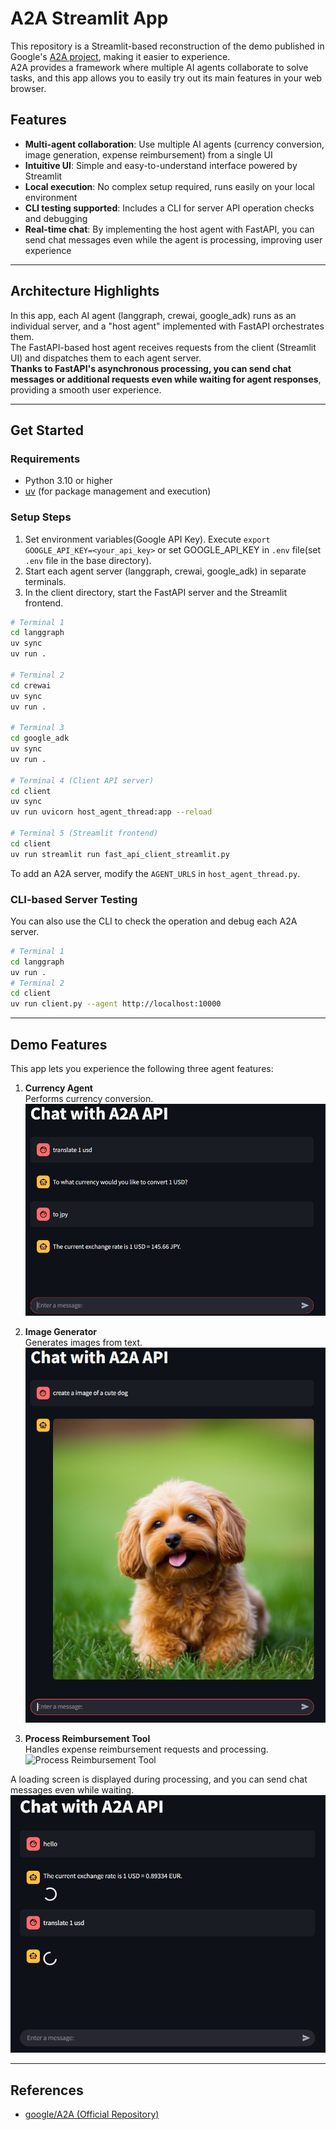 # A2A Streamlit App

This repository is a Streamlit-based reconstruction of the demo published in Google's [A2A project](https://github.com/google/A2A), making it easier to experience.  
A2A provides a framework where multiple AI agents collaborate to solve tasks, and this app allows you to easily try out its main features in your web browser.

## Features

- **Multi-agent collaboration**: Use multiple AI agents (currency conversion, image generation, expense reimbursement) from a single UI
- **Intuitive UI**: Simple and easy-to-understand interface powered by Streamlit
- **Local execution**: No complex setup required, runs easily on your local environment
- **CLI testing supported**: Includes a CLI for server API operation checks and debugging
- **Real-time chat**: By implementing the host agent with FastAPI, you can send chat messages even while the agent is processing, improving user experience

---

## Architecture Highlights

In this app, each AI agent (langgraph, crewai, google_adk) runs as an individual server, and a "host agent" implemented with FastAPI orchestrates them.  
The FastAPI-based host agent receives requests from the client (Streamlit UI) and dispatches them to each agent server.  
**Thanks to FastAPI's asynchronous processing, you can send chat messages or additional requests even while waiting for agent responses**, providing a smooth user experience.

---

## Get Started

### Requirements

- Python 3.10 or higher
- [uv](https://github.com/astral-sh/uv) (for package management and execution)

### Setup Steps

1. Set environment variables(Google API Key). Execute `export GOOGLE_API_KEY=<your_api_key>` or set GOOGLE_API_KEY in `.env` file(set `.env` file in the base directory).
2. Start each agent server (langgraph, crewai, google_adk) in separate terminals.
3. In the client directory, start the FastAPI server and the Streamlit frontend.

```bash
# Terminal 1
cd langgraph
uv sync
uv run .

# Terminal 2
cd crewai
uv sync
uv run .

# Terminal 3
cd google_adk
uv sync
uv run .

# Terminal 4 (Client API server)
cd client
uv sync
uv run uvicorn host_agent_thread:app --reload

# Terminal 5 (Streamlit frontend)
cd client
uv run streamlit run fast_api_client_streamlit.py
```

To add an A2A server, modify the `AGENT_URLS` in `host_agent_thread.py`.

### CLI-based Server Testing

You can also use the CLI to check the operation and debug each A2A server.

```bash
# Terminal 1
cd langgraph
uv run .
# Terminal 2
cd client
uv run client.py --agent http://localhost:10000
```

---

## Demo Features

This app lets you experience the following three agent features:

1. **Currency Agent**  
   Performs currency conversion.  
   ![Currency Agent](./img/translate_money.png)

2. **Image Generator**  
   Generates images from text.  
   ![Image Generator](./img/create_image.png)

3. **Process Reimbursement Tool**  
   Handles expense reimbursement requests and processing.  
   ![Process Reimbursement Tool](./img/reimbursement_request.png)

A loading screen is displayed during processing, and you can send chat messages even while waiting.  
![Loading](./img/multi_loading.png)

---

## References

- [google/A2A (Official Repository)](https://github.com/google/A2A)
